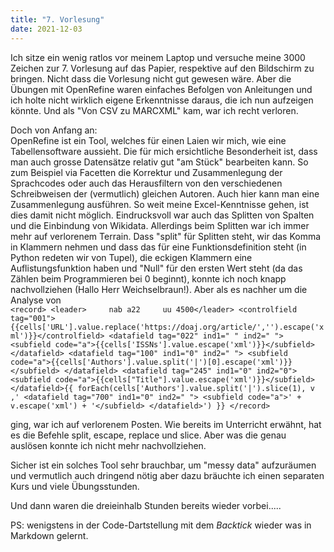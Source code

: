 ```yaml
---
title: "7. Vorlesung"
date: 2021-12-03
---
```

Ich sitze ein wenig ratlos vor meinem Laptop und versuche meine 3000 Zeichen zur 7. Vorlesung auf das Papier, respektive auf den Bildschirm zu bringen. Nicht dass die Vorlesung nicht gut gewesen wäre. Aber die Übungen mit OpenRefine waren einfaches Befolgen von Anleitungen und ich holte nicht wirklich eigene Erkenntnisse daraus, die ich nun aufzeigen könnte. Und als "Von CSV zu MARCXML" kam, war ich recht verloren.   
   
Doch von Anfang an:   
OpenRefine ist ein Tool, welches für einen Laien wir mich, wie eine Tabellensoftware aussieht. Die für mich ersichtliche Besonderheit ist, dass man auch grosse Datensätze relativ gut "am Stück" bearbeiten kann. So zum Beispiel via Facetten die Korrektur und Zusammenlegung der Sprachcodes oder auch das Herausfiltern von den verschiedenen Schreibweisen der (vermutlich) gleichen Autoren. Auch hier kann man eine Zusammenlegung ausführen. So weit meine Excel-Kenntnisse gehen, ist dies damit nicht möglich. 
Eindrucksvoll war auch das Splitten von Spalten und die Einbindung von Wikidata. Allerdings beim Splitten war ich immer mehr auf verlorenem Terrain. Dass "split" für Splitten steht, wir das Komma in Klammern nehmen und dass das für eine Funktionsdefinition steht (in Python redeten wir von Tupel), die eckigen Klammern eine Auflistungsfunktion haben und "Null" für den ersten Wert steht (da das Zählen beim Programmieren bei 0 beginnt), konnte ich noch knapp nachvollziehen (Hallo Herr Weichselbraun!). Aber als es nachher um die Analyse von   
`<record>
<leader>     nab a22     uu 4500</leader>
<controlfield tag="001">{{cells['URL'].value.replace('https://doaj.org/article/','').escape('xml')}}</controlfield>
<datafield tag="022" ind1=" " ind2=" ">
    <subfield code="a">{{cells['ISSNs'].value.escape('xml')}}</subfield>
</datafield>
<datafield tag="100" ind1="0" ind2=" ">
    <subfield code="a">{{cells['Authors'].value.split('|')[0].escape('xml')}}</subfield>
</datafield>
<datafield tag="245" ind1="0" ind2="0">
    <subfield code="a">{{cells["Title"].value.escape('xml')}}</subfield>
</datafield>{{
forEach(cells['Authors'].value.split('|').slice(1), v ,'
<datafield tag="700" ind1="0" ind2=" ">
    <subfield code="a">' + v.escape('xml') + '</subfield>
</datafield>')
}}
</record>`

ging, war ich auf verlorenem Posten. 
Wie bereits im Unterricht erwähnt, hat es die Befehle split, escape, replace und slice. Aber was die genau auslösen konnte ich nicht mehr nachvollziehen.

Sicher ist ein solches Tool sehr brauchbar, um "messy data" aufzuräumen und vermutlich auch dringend nötig aber dazu bräuchte ich einen separaten Kurs und viele Übungsstunden.

Und dann waren die dreieinhalb Stunden bereits wieder vorbei.....
   
PS: wenigstens in der Code-Dartstellung mit dem *Backtick* wieder was in Markdown gelernt.
